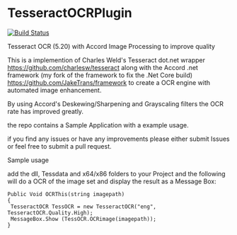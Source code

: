 # TesseractOCRPlugin

[![Build Status](https://dev.azure.com/JTGithubBuildPipeline/TesseractPluginMasterBuild/_apis/build/status/JakeTrans.TesseractOCRPlugin?branchName=master)](https://dev.azure.com/JTGithubBuildPipeline/TesseractPluginMasterBuild/_build/latest?definitionId=10&branchName=master)

Tesseract OCR (5.20) with Accord Image Processing to improve quality 


This is a implemention of Charles Weld's Tesseract dot.net wrapper https://github.com/charlesw/tesseract along with the Accord .net framework (my fork of the framework to fix the .Net Core build) https://github.com/JakeTrans/framework to create a OCR engine with automated image enhancement.  


By using Accord's Deskewing/Sharpening and Grayscaling filters the OCR rate has improved greatly.

the repo contains a Sample Application with a example usage.

if you find any issues or have any improvements please either submit Issues or feel free to submit a pull request.

Sample usage

add the dll, Tessdata and x64/x86 folders to your Project and the following will do a OCR of the image set and display the result as a Message Box:

```
Public Void OCRThis(string imagepath)
{
 TesseractOCR TessOCR = new TesseractOCR("eng", TesseractOCR.Quality.High);
 MessageBox.Show (TessOCR.OCRimage(imagepath));
}

